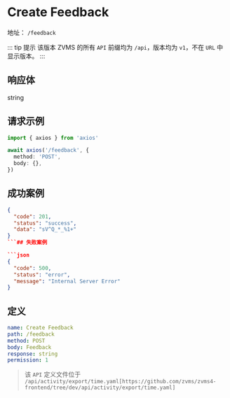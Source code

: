 # Create Feedback<Badge type="tip" text="POST" />

地址： `/feedback`

::: tip 提示
该版本 ZVMS 的所有 `API` 前缀均为 `/api`，版本均为 `v1`，不在 `URL` 中显示版本。
:::

## 响应体

string

## 请求示例

```typescript
import { axios } from 'axios'

await axios('/feedback', {
  method: 'POST',
  body: {},
})
```

## 成功案例

````json
{
  "code": 201,
  "status": "success",
  "data": "sV^Q_*_%1+"
}
```## 失败案例

```json
{
  "code": 500,
  "status": "error",
  "message": "Internal Server Error"
}
````

## 定义

```yaml
name: Create Feedback
path: /feedback
method: POST
body: Feedback
response: string
permission: 1
```

> 该 `API` 定义文件位于 `/api/activity/export/time.yaml[https://github.com/zvms/zvms4-frontend/tree/dev/api/activity/export/time.yaml]`
